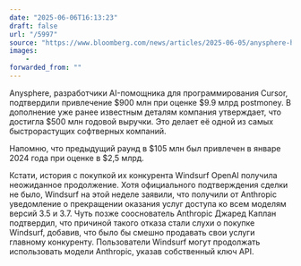 ```yaml
---
date: "2025-06-06T16:13:23"
draft: false
url: "/5997"
source: "https://www.bloomberg.com/news/articles/2025-06-05/anysphere-hailed-as-fastest-growing-startup-ever-raises-900-million"
images:
    -
forwarded_from: ""
---
```


Anysphere, разработчики AI-помощника для программирования Cursor, подтвердили привлечение $900 млн при оценке $9.9 млрд postmoney. В дополнение уже ранее известным деталям компания утверждает, что достигла $500 млн годовой выручки. Это делает её одной из самых быстрорастущих софтверных компаний.

Напомню, что предыдущий раунд в $105 млн был привлечен в январе 2024 года при оценке в $2,5 млрд. 

Кстати, история с покупкой их конкурента Windsurf OpenAI получила неожиданное продолжение. Хотя официального подтверждения сделки не было, Windsurf на этой неделе заявили, что получили от Anthropic уведомление о прекращении оказания услуг доступа ко всем моделям версий 3.5 и 3.7. Чуть позже сооснователь Anthropic Джаред Каплан подтвердил, что причиной такого отказа стали слухи о покупке Windsurf, добавив, что было бы смешно продавать свои услуги главному конкуренту. Пользователи Windsurf могут продолжать использовать модели Anthropic, указав собственный ключ API.
